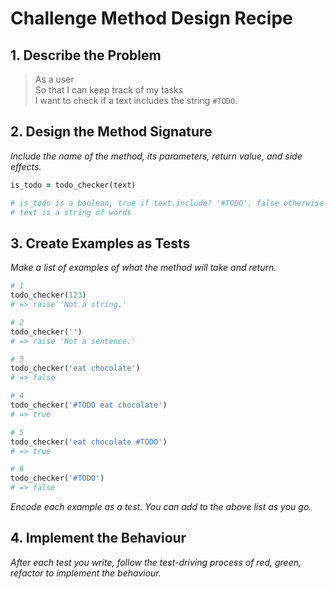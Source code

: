 # Challenge Method Design Recipe

## 1. Describe the Problem

> As a user     
> So that I can keep track of my tasks      
> I want to check if a text includes the string ```#TODO```.


## 2. Design the Method Signature

_Include the name of the method, its parameters, return value, and side effects._

```ruby
is_todo = todo_checker(text)

# is_todo is a boolean, true if text.include? '#TODO', false otherwise
# text is a string of words
```

## 3. Create Examples as Tests

_Make a list of examples of what the method will take and return._

```ruby
# 1 
todo_checker(123)
# => raise 'Not a string.'

# 2 
todo_checker('')
# => raise 'Not a sentence.'

# 3 
todo_checker('eat chocolate')
# => false

# 4
todo_checker('#TODO eat chocolate')
# => true

# 5
todo_checker('eat chocolate #TODO')
# => true

# 6
todo_checker('#TODO')
# => false

```

_Encode each example as a test. You can add to the above list as you go._

## 4. Implement the Behaviour

_After each test you write, follow the test-driving process of red, green, refactor to implement the behaviour._

